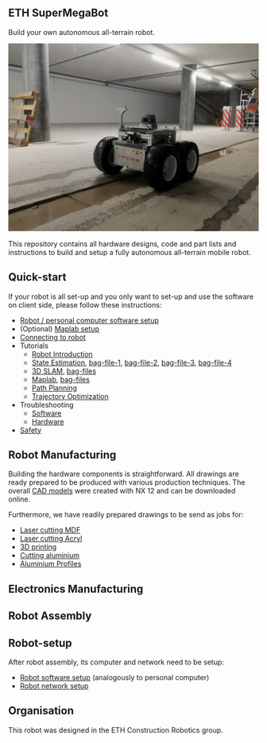 ## ETH SuperMegaBot

Build your own autonomous all-terrain robot.

![alt tag](doc/images/smb_construction.jpg)

This repository contains all hardware designs, code and part lists and
instructions to build and setup a fully autonomous all-terrain mobile robot.

## Quick-start

If your robot is all set-up and you only want to set-up and use the software on
client side, please follow these instructions:
* [Robot / personal computer software setup](doc/software_setup.md)
* (Optional) [Maplab setup](doc/maplab_setup.md)
* [Connecting to robot](doc/robot_connection.md)
* Tutorials
    * [Robot Introduction](https://drive.google.com/a/ethz-asl.ch/file/d/1BidZydT57gR4WOJHGMlHoU6hVh9cw4ff/view?usp=sharing)
    * [State Estimation](https://drive.google.com/a/ethz-asl.ch/file/d/17-IkJS-MhA7gOS7I0PP3f6pCcIwZN5bn/view?usp=sharing), [bag-file-1](https://drive.google.com/a/ethz-asl.ch/file/d/1xhHXiSHyT3KEjgKKCgdlKnPD9RHzNPFB/view?usp=sharing), [bag-file-2](https://drive.google.com/a/ethz-asl.ch/file/d/1aNOBNuHR3NbldRSsH2pQcIggj2iH9l-Z/view?usp=sharing), [bag-file-3](https://drive.google.com/a/ethz-asl.ch/file/d/1tjeIzCH7I9EXLB2d6oDAuPN-W4ik41es/view?usp=sharing), [bag-file-4](https://drive.google.com/a/ethz-asl.ch/file/d/137jahQbYWrDPEfWiFAyV0dMtI1wj723c/view?usp=sharing)
    * [3D SLAM](https://drive.google.com/a/ethz-asl.ch/file/d/1oVYVrKWTZQ30-n4mozrIV0fhBB68o2Co/view?usp=sharing), [bag-files](https://drive.google.com/open?id=1DPkQDe3CNFcCsI70IsT11WI8gBTcQ_UE)
    * [Maplab](https://drive.google.com/a/ethz-asl.ch/file/d/1FJ-7agO3bf_9IDv04Qr_bohEKvhlupXB/view?usp=sharing), [bag-files](https://drive.google.com/a/ethz-asl.ch/file/d/1KCGwE4Fm1SdnGaLCRtn5JSS_datZaO-J/view?usp=sharing)
    * [Path Planning](https://drive.google.com/a/ethz-asl.ch/file/d/1CZPfa-In185cvx8SM1mlH_kLO9DpvIIJ/view?usp=sharing)
    * [Trajectory Optimization](https://drive.google.com/a/ethz-asl.ch/file/d/10p4aQ8Ohj0wTo8YdMyVpxJkRIggFNjL5/view?usp=sharing)
* Troubleshooting
    * [Software](doc/troubleshooting_software.md)
    * [Hardware](doc/troubleshooting_hardware.md)
* [Safety](doc/safety.md)

## Robot Manufacturing

Building the hardware components is straightforward. All drawings are ready
prepared to be produced with various production techniques. The overall [CAD models](https://drive.google.com/a/ethz-asl.ch/file/d/1jhX4gtn3jKzNdc6CiImZ6_Q0kAOqgfmE/view?usp=sharing) were created with NX 12 and can be downloaded online.

Furthermore, we have readily prepared drawings to be send as jobs for:
* [Laser cutting MDF](https://drive.google.com/a/ethz-asl.ch/file/d/1gHZlsFpoMsfyPtTybpoXwkbFba4WIa5H/view?usp=sharing)
* [Laser cutting Acryl](https://drive.google.com/a/ethz-asl.ch/file/d/1aXaRlv5ef8TgtKJ0yKYKl0ca8UT075qw/view?usp=sharing)
* [3D printing](https://drive.google.com/a/ethz-asl.ch/file/d/15Xq_9GQSyEfsd3SRM_o0gwsrJYYaENEt/view?usp=sharing)
* [Cutting aluminium](https://drive.google.com/a/ethz-asl.ch/file/d/1oTqkmU1R2H24GM3zQfTbx0Vdpzz3VQ2U/view?usp=sharing)
* [Aluminium Profiles]()

## Electronics Manufacturing



## Robot Assembly



## Robot-setup

After robot assembly, its computer and network need to be setup:
* [Robot software setup](doc/software_setup.md) (analogously to personal
computer)
* [Robot network setup](doc/robot_network_setup.md)

## Organisation
This robot was designed in the ETH Construction Robotics group.
